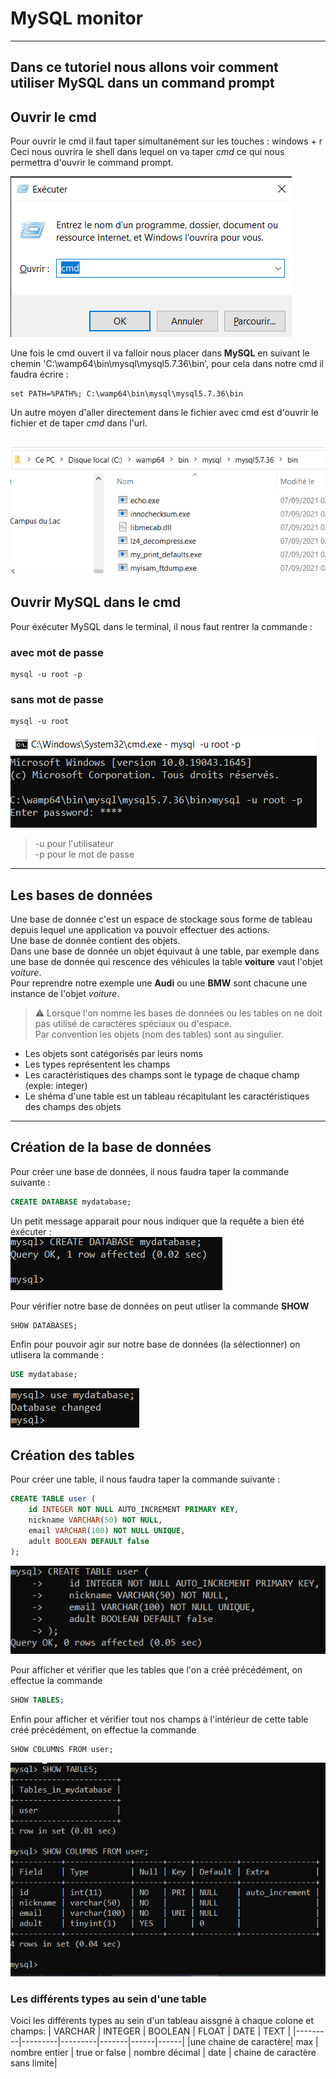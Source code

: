 # MySQL monitor  
------
Dans ce tutoriel nous allons voir comment utiliser MySQL dans un command prompt  
------
## Ouvrir le cmd  

Pour ouvrir le cmd il faut taper simultanément sur les touches :
<kdb>windows</kdb> + <kdb>r</kdb>  
Ceci nous ouvrira le shell dans lequel on va taper *cmd* ce qui nous permettra d'ouvrir le command prompt.  
  
![img shell](https://github.com/Hakimcdl/mySQL/blob/main/img/executeCMD.PNG)  
  
Une fois le cmd ouvert il va falloir nous placer dans __MySQL__ en suivant le chemin 'C:\wamp64\bin\mysql\mysql5.7.36\bin', pour cela dans notre cmd il faudra écrire :  
```
set PATH=%PATH%; C:\wamp64\bin\mysql\mysql5.7.36\bin
```  
Un autre moyen d'aller directement dans le fichier avec cmd est d'ouvrir le fichier et de taper *cmd* dans l'url.  
  
![img shell](https://github.com/Hakimcdl/mySQL/blob/main/img/Animation.gif)  
------
## Ouvrir MySQL dans le cmd  
Pour éxécuter MySQL dans le terminal, il nous faut rentrer la commande :  
### avec mot de passe
```
mysql -u root -p
```  
### sans mot de passe 
```
mysql -u root
```
  
![img shell](https://github.com/Hakimcdl/mySQL/blob/main/img/cmdSqlLRoot.PNG)  
>-u pour l'utilisateur  
>-p pour le mot de passe
------
## Les bases de données  
Une base de donnée c'est un espace de stockage sous forme de tableau depuis lequel une application va pouvoir effectuer des actions.  
Une base de donnée contient des objets.  
Dans une base de donnée un objet équivaut à une table, par exemple dans une base de donnée qui rescence des véhicules la table **voiture**  vaut l'objet *voiture*.  
Pour reprendre notre exemple une **Audi** ou une **BMW** sont chacune une instance de l'objet *voiture*.  
  
>:warning: Lorsque l'on nomme les bases de données ou les tables on ne doit pas utilisé de caractères spéciaux ou d'espace.  
>Par convention les objets (nom des tables) sont au singulier.  

* Les objets sont catégorisés par leurs noms  
* Les types représentent les champs  
* Les caractéristiques des champs sont le typage de chaque champ (exple: integer)  
* Le shéma d'une table est un tableau récapitulant les caractéristiques des champs des objets  
------
## Création de la base de données  
Pour créer une base de données, il nous faudra taper la commande suivante :  
```SQL
CREATE DATABASE mydatabase;
```
Un petit message apparait pour nous indiquer que la requête a bien été éxécuter :  
![img shell](https://github.com/Hakimcdl/mySQL/blob/main/img/createdatabase.png)  

Pour vérifier notre base de données on peut utliser la commande **SHOW**  
```
SHOW DATABASES;
```
Enfin pour pouvoir agir sur notre base de données (la sélectionner) on utlisera la commande :  
```SQL
USE mydatabase;
```
![img shell](https://github.com/Hakimcdl/mySQL/blob/main/img/usemydatabase.PNG)  
## Création des tables  
Pour créer une table, il nous faudra taper la commande suivante :  
```SQL
CREATE TABLE user (
    id INTEGER NOT NULL AUTO_INCREMENT PRIMARY KEY,
    nickname VARCHAR(50) NOT NULL,
    email VARCHAR(100) NOT NULL UNIQUE,
    adult BOOLEAN DEFAULT false
);
```
![img shell](https://github.com/Hakimcdl/mySQL/blob/main/img/createTableUser.PNG)

Pour afficher et vérifier que les tables que l'on a créé précédément, on effectue la commande 
```SQL
SHOW TABLES;
```
Enfin pour afficher et vérifier tout nos champs à l'intérieur de cette table créé précédément, on effectue la commande
```
SHOW COLUMNS FROM user;
```
![img shell](https://github.com/Hakimcdl/mySQL/blob/main/img/ShowTableColumns.PNG)

### Les différents types au sein d'une table

Voici les différents types au sein d'un tableau aissgné à chaque colone et champs: 
| VARCHAR | INTEGER | BOOLEAN | FLOAT | DATE | TEXT |
|---------|---------|---------|-------|------|------|
|une chaine de caractère| max | nombre entier | true or false | nombre décimal | date | chaine de caractère sans limite|

